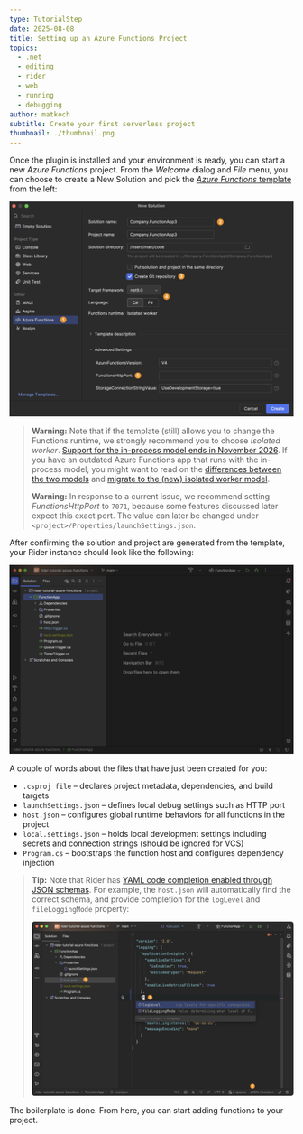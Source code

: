 ```yaml
---
type: TutorialStep
date: 2025-08-08
title: Setting up an Azure Functions Project
topics:
  - .net
  - editing
  - rider
  - web
  - running
  - debugging
author: matkoch
subtitle: Create your first serverless project
thumbnail: ./thumbnail.png
---
```


Once the plugin is installed and your environment is ready, you can start a new _Azure Functions_ project. From the _Welcome_ dialog and _File_ menu, you can choose to create a New Solution and pick the [_Azure Functions_ template](https://github.com/Azure/azure-functions-templates) from the left:

<img alt="Create Azure Functions Project" src="create-project.png" width="800"/>

> **Warning:** Note that if the template (still) allows you to change the Functions runtime, we strongly recommend you to choose _Isolated worker_. [Support for the in-process model ends in November 2026](https://azure.microsoft.com/en-us/updates?id=retirement-support-for-the-inprocess-model-for-net-apps-in-azure-functions-ends-10-november-2026). If you have an outdated Azure Functions app that runs with the in-process model, you might want to read on the [differences between the two models](https://learn.microsoft.com/en-us/azure/azure-functions/dotnet-isolated-in-process-differences) and [migrate to the (new) isolated worker model](https://learn.microsoft.com/en-us/azure/azure-functions/migrate-dotnet-to-isolated-model?tabs=net8).
>
> **Warning:** In response to a current issue, we recommend setting _FunctionsHttpPort_ to `7071`, because some features discussed later expect this exact port. The value can later be changed under `<project>/Properties/launchSettings.json`.

After confirming the solution and project are generated from the template, your Rider instance should look like the following:

![Initial Solution View](solution-view.png)

A couple of words about the files that have just been created for you:

- `.csproj file` – declares project metadata, dependencies, and build targets
- `launchSettings.json` – defines local debug settings such as HTTP port
- `host.json` – configures global runtime behaviors for all functions in the project
- `local.settings.json` – holds local development settings including secrets and connection strings (should be ignored for VCS)
- `Program.cs` – bootstraps the function host and configures dependency injection

> **Tip:** Note that Rider has [YAML code completion enabled through JSON schemas](https://www.jetbrains.com/help/rider/YAML.html#json_schema). For example, the `host.json` will automatically find the correct schema, and provide completion for the `logLevel` and `fileLoggingMode` property:
>
> ![Completion in YAML Files](yaml-completion.png)

The boilerplate is done. From here, you can start adding functions to your project.
